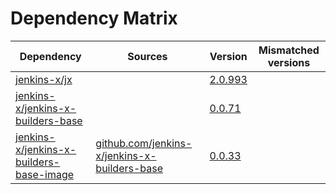 # Dependency Matrix

Dependency | Sources | Version | Mismatched versions
---------- | ------- | ------- | -------------------
[jenkins-x/jx](https://github.com/jenkins-x/jx) |  | [2.0.993](https://github.com/jenkins-x/jx/releases/tag/v2.0.993) | 
[jenkins-x/jenkins-x-builders-base](https://github.com/jenkins-x/jenkins-x-builders-base) |  | [0.0.71](https://github.com/jenkins-x/jenkins-x-builders-base/releases/tag/v0.0.71) | 
[jenkins-x/jenkins-x-builders-base-image](https://github.com/jenkins-x/jenkins-x-builders-base-image) | [github.com/jenkins-x/jenkins-x-builders-base](https://github.com/jenkins-x/jenkins-x-builders-base.git) | [0.0.33]() | 
